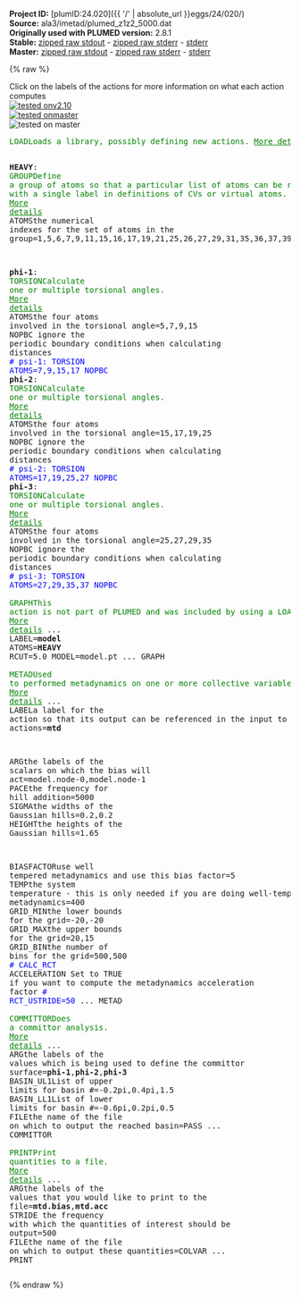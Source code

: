**Project ID:** [plumID:24.020]({{ '/' | absolute_url }}eggs/24/020/)  
**Source:** ala3/imetad/plumed_z1z2_5000.dat  
**Originally used with PLUMED version:** 2.8.1  
**Stable:** [zipped raw stdout](plumed_z1z2_5000.dat.plumed.stdout.txt.zip) - [zipped raw stderr](plumed_z1z2_5000.dat.plumed.stderr.txt.zip) - [stderr](plumed_z1z2_5000.dat.plumed.stderr)  
**Master:** [zipped raw stdout](plumed_z1z2_5000.dat.plumed_master.stdout.txt.zip) - [zipped raw stderr](plumed_z1z2_5000.dat.plumed_master.stderr.txt.zip) - [stderr](plumed_z1z2_5000.dat.plumed_master.stderr)  

{% raw %}
<div class="plumedpreheader">
<div class="headerInfo" id="value_details_data/ala3/imetad/plumed_z1z2_5000.dat"> Click on the labels of the actions for more information on what each action computes </div>
<div class="containerBadge">
<div class="headerBadge"><a href="plumed_z1z2_5000.dat.plumed.stderr"><img src="https://img.shields.io/badge/v2.10-failed-red.svg" alt="tested onv2.10" /></a></div>
<div class="headerBadge"><a href="plumed_z1z2_5000.dat.plumed_master.stderr"><img src="https://img.shields.io/badge/master-failed-red.svg" alt="tested onmaster" /></a></div>
<div class="headerBadge"><img src="https://img.shields.io/badge/with-LOAD-yellow.svg" alt="tested on master" /></div>
</div>
</div>
<pre class="plumedlisting">
<span class="plumedtooltip" style="color:green">LOAD<span class="right">Loads a library, possibly defining new actions. <a href="https://www.plumed.org/doc-master/user-doc/html/LOAD" style="color:green">More details</a><i></i></span></span> <span class="plumedtooltip">FILE<span class="right">file to be loaded<i></i></span></span>=Graph.cpp

<span style="display:none;" id="data/ala3/imetad/plumed_z1z2_5000.dat">The LOAD action with label <b></b> calculates something</span><b name="data/ala3/imetad/plumed_z1z2_5000.datHEAVY" onclick='showPath("data/ala3/imetad/plumed_z1z2_5000.dat","data/ala3/imetad/plumed_z1z2_5000.datHEAVY","data/ala3/imetad/plumed_z1z2_5000.datHEAVY","brown")'>HEAVY</b>: <span class="plumedtooltip" style="color:green">GROUP<span class="right">Define a group of atoms so that a particular list of atoms can be referenced with a single label in definitions of CVs or virtual atoms. <a href="https://www.plumed.org/doc-master/user-doc/html/GROUP" style="color:green">More details</a><i></i></span></span> <span class="plumedtooltip">ATOMS<span class="right">the numerical indexes for the set of atoms in the group<i></i></span></span>=1,5,6,7,9,11,15,16,17,19,21,25,26,27,29,31,35,36,37,39

<span style="display:none;" id="data/ala3/imetad/plumed_z1z2_5000.datHEAVY">The GROUP action with label <b>HEAVY</b> calculates something</span><b name="data/ala3/imetad/plumed_z1z2_5000.datphi-1" onclick='showPath("data/ala3/imetad/plumed_z1z2_5000.dat","data/ala3/imetad/plumed_z1z2_5000.datphi-1","data/ala3/imetad/plumed_z1z2_5000.datphi-1","brown")'>phi-1</b>:   <span class="plumedtooltip" style="color:green">TORSION<span class="right">Calculate one or multiple torsional angles. <a href="https://www.plumed.org/doc-master/user-doc/html/TORSION" style="color:green">More details</a><i></i></span></span> <span class="plumedtooltip">ATOMS<span class="right">the four atoms involved in the torsional angle<i></i></span></span>=5,7,9,15       <span class="plumedtooltip">NOPBC<span class="right"> ignore the periodic boundary conditions when calculating distances<i></i></span></span>
<span style="color:blue" class="comment"># psi-1:   TORSION ATOMS=7,9,15,17      NOPBC</span>
<span style="display:none;" id="data/ala3/imetad/plumed_z1z2_5000.datphi-1">The TORSION action with label <b>phi-1</b> calculates the following quantities:<table  align="center" frame="void" width="95%" cellpadding="5%"><tr><td width="5%"><b> Quantity </b>  </td><td><b> Description </b> </td></tr><tr><td width="5%">phi-1.value</td><td>the TORSION involving these atoms</td></tr></table></span><b name="data/ala3/imetad/plumed_z1z2_5000.datphi-2" onclick='showPath("data/ala3/imetad/plumed_z1z2_5000.dat","data/ala3/imetad/plumed_z1z2_5000.datphi-2","data/ala3/imetad/plumed_z1z2_5000.datphi-2","brown")'>phi-2</b>:   <span class="plumedtooltip" style="color:green">TORSION<span class="right">Calculate one or multiple torsional angles. <a href="https://www.plumed.org/doc-master/user-doc/html/TORSION" style="color:green">More details</a><i></i></span></span> <span class="plumedtooltip">ATOMS<span class="right">the four atoms involved in the torsional angle<i></i></span></span>=15,17,19,25    <span class="plumedtooltip">NOPBC<span class="right"> ignore the periodic boundary conditions when calculating distances<i></i></span></span>
<span style="color:blue" class="comment"># psi-2:   TORSION ATOMS=17,19,25,27    NOPBC</span>
<span style="display:none;" id="data/ala3/imetad/plumed_z1z2_5000.datphi-2">The TORSION action with label <b>phi-2</b> calculates the following quantities:<table  align="center" frame="void" width="95%" cellpadding="5%"><tr><td width="5%"><b> Quantity </b>  </td><td><b> Description </b> </td></tr><tr><td width="5%">phi-2.value</td><td>the TORSION involving these atoms</td></tr></table></span><b name="data/ala3/imetad/plumed_z1z2_5000.datphi-3" onclick='showPath("data/ala3/imetad/plumed_z1z2_5000.dat","data/ala3/imetad/plumed_z1z2_5000.datphi-3","data/ala3/imetad/plumed_z1z2_5000.datphi-3","brown")'>phi-3</b>:   <span class="plumedtooltip" style="color:green">TORSION<span class="right">Calculate one or multiple torsional angles. <a href="https://www.plumed.org/doc-master/user-doc/html/TORSION" style="color:green">More details</a><i></i></span></span> <span class="plumedtooltip">ATOMS<span class="right">the four atoms involved in the torsional angle<i></i></span></span>=25,27,29,35    <span class="plumedtooltip">NOPBC<span class="right"> ignore the periodic boundary conditions when calculating distances<i></i></span></span>
<span style="color:blue" class="comment"># psi-3:   TORSION ATOMS=27,29,35,37    NOPBC</span>
<br/><span style="display:none;" id="data/ala3/imetad/plumed_z1z2_5000.datphi-3">The TORSION action with label <b>phi-3</b> calculates the following quantities:<table  align="center" frame="void" width="95%" cellpadding="5%"><tr><td width="5%"><b> Quantity </b>  </td><td><b> Description </b> </td></tr><tr><td width="5%">phi-3.value</td><td>the TORSION involving these atoms</td></tr></table></span><span class="plumedtooltip" style="color:green">GRAPH<span class="right">This action is not part of PLUMED and was included by using a LOAD command <a href="https://www.plumed.org/doc-master/user-doc/html/LOAD" style="color:green">More details</a><i></i></span></span> ...
 LABEL=<b name="data/ala3/imetad/plumed_z1z2_5000.datmodel" onclick='showPath("data/ala3/imetad/plumed_z1z2_5000.dat","data/ala3/imetad/plumed_z1z2_5000.datmodel","data/ala3/imetad/plumed_z1z2_5000.datmodel","brown")'>model</b>
 ATOMS=<b name="data/ala3/imetad/plumed_z1z2_5000.datHEAVY">HEAVY</b>
 RCUT=5.0
 MODEL=model.pt
... GRAPH
<br/><span class="plumedtooltip" style="color:green">METAD<span class="right">Used to performed metadynamics on one or more collective variables. <a href="https://www.plumed.org/doc-master/user-doc/html/METAD" style="color:green">More details</a><i></i></span></span> ...
  <span class="plumedtooltip">LABEL<span class="right">a label for the action so that its output can be referenced in the input to other actions<i></i></span></span>=<b name="data/ala3/imetad/plumed_z1z2_5000.datmtd" onclick='showPath("data/ala3/imetad/plumed_z1z2_5000.dat","data/ala3/imetad/plumed_z1z2_5000.datmtd","data/ala3/imetad/plumed_z1z2_5000.datmtd","brown")'>mtd</b>

  <span class="plumedtooltip">ARG<span class="right">the labels of the scalars on which the bias will act<i></i></span></span>=model.node-0,model.node-1
  <span class="plumedtooltip">PACE<span class="right">the frequency for hill addition<i></i></span></span>=5000
  <span class="plumedtooltip">SIGMA<span class="right">the widths of the Gaussian hills<i></i></span></span>=0.2,0.2
  <span class="plumedtooltip">HEIGHT<span class="right">the heights of the Gaussian hills<i></i></span></span>=1.65

  <span class="plumedtooltip">BIASFACTOR<span class="right">use well tempered metadynamics and use this bias factor<i></i></span></span>=5
  <span class="plumedtooltip">TEMP<span class="right">the system temperature - this is only needed if you are doing well-tempered metadynamics<i></i></span></span>=400
  <span class="plumedtooltip">GRID_MIN<span class="right">the lower bounds for the grid<i></i></span></span>=-20,-20
  <span class="plumedtooltip">GRID_MAX<span class="right">the upper bounds for the grid<i></i></span></span>=20,15
  <span class="plumedtooltip">GRID_BIN<span class="right">the number of bins for the grid<i></i></span></span>=500,500
  <span style="color:blue" class="comment"># CALC_RCT</span>
  <span class="plumedtooltip">ACCELERATION<span class="right"> Set to TRUE if you want to compute the metadynamics acceleration factor<i></i></span></span>
  <span style="color:blue" class="comment"># RCT_USTRIDE=50</span>
... METAD
<br/><span style="display:none;" id="data/ala3/imetad/plumed_z1z2_5000.datmtd">The METAD action with label <b>mtd</b> calculates the following quantities:<table  align="center" frame="void" width="95%" cellpadding="5%"><tr><td width="5%"><b> Quantity </b>  </td><td><b> Description </b> </td></tr><tr><td width="5%">mtd.bias</td><td>the instantaneous value of the bias potential</td></tr><tr><td width="5%">mtd.acc</td><td>the metadynamics acceleration factor</td></tr></table></span><span class="plumedtooltip" style="color:green">COMMITTOR<span class="right">Does a committor analysis. <a href="https://www.plumed.org/doc-master/user-doc/html/COMMITTOR" style="color:green">More details</a><i></i></span></span> ...
  <span class="plumedtooltip">ARG<span class="right">the labels of the values which is being used to define the committor surface<i></i></span></span>=<b name="data/ala3/imetad/plumed_z1z2_5000.datphi-1">phi-1</b>,<b name="data/ala3/imetad/plumed_z1z2_5000.datphi-2">phi-2</b>,<b name="data/ala3/imetad/plumed_z1z2_5000.datphi-3">phi-3</b>
  <span class="plumedtooltip">BASIN_UL1<span class="right">List of upper limits for basin #<i></i></span></span>=-0.2pi,0.4pi,1.5
  <span class="plumedtooltip">BASIN_LL1<span class="right">List of lower limits for basin #<i></i></span></span>=-0.6pi,0.2pi,0.5
  <span class="plumedtooltip">FILE<span class="right">the name of the file on which to output the reached basin<i></i></span></span>=PASS
... COMMITTOR
<br/><span class="plumedtooltip" style="color:green">PRINT<span class="right">Print quantities to a file. <a href="https://www.plumed.org/doc-master/user-doc/html/PRINT" style="color:green">More details</a><i></i></span></span> ...
  <span class="plumedtooltip">ARG<span class="right">the labels of the values that you would like to print to the file<i></i></span></span>=<b name="data/ala3/imetad/plumed_z1z2_5000.datmtd">mtd.bias</b>,<b name="data/ala3/imetad/plumed_z1z2_5000.datmtd">mtd.acc</b>
  <span class="plumedtooltip">STRIDE<span class="right"> the frequency with which the quantities of interest should be output<i></i></span></span>=500
  <span class="plumedtooltip">FILE<span class="right">the name of the file on which to output these quantities<i></i></span></span>=COLVAR
... PRINT
</pre>
{% endraw %}
